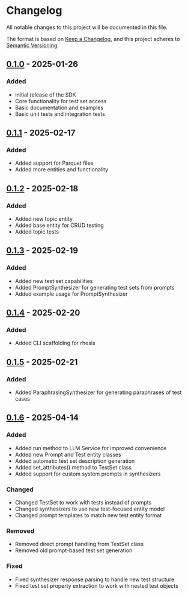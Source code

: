 # Changelog
All notable changes to this project will be documented in this file.

The format is based on [Keep a Changelog](https://keepachangelog.com/en/1.0.0/),
and this project adheres to [Semantic Versioning](https://semver.org/spec/v2.0.0.html).

## [0.1.0] - 2025-01-26

### Added
- Initial release of the SDK
- Core functionality for test set access
- Basic documentation and examples
- Basic unit tests and integration tests

## [0.1.1] - 2025-02-17

### Added
- Added support for Parquet files
- Added more entities and functionality

## [0.1.2] - 2025-02-18

### Added
- Added new topic entity
- Added base entity for CRUD testing
- Added topic tests

## [0.1.3] - 2025-02-19

### Added
- Added new test set capabilities
- Added PromptSynthesizer for generating test sets from prompts
- Added example usage for PromptSynthesizer

## [0.1.4] - 2025-02-20

### Added
- Added CLI scaffolding for rhesis

## [0.1.5] - 2025-02-21

### Added
- Added ParaphrasingSynthesizer for generating paraphrases of test cases

## [0.1.6] - 2025-04-14

### Added
- Added run method to LLM Service for improved convenience
- Added new Prompt and Test entity classes
- Added automatic test set description generation
- Added set_attributes() method to TestSet class
- Added support for custom system prompts in synthesizers

### Changed
- Changed TestSet to work with tests instead of prompts
- Changed synthesizers to use new test-focused entity model
- Changed prompt templates to match new test entity format

### Removed
- Removed direct prompt handling from TestSet class
- Removed old prompt-based test set generation

### Fixed
- Fixed synthesizer response parsing to handle new test structure
- Fixed test set property extraction to work with nested test objects

[0.1.0]: https://github.com/rhesis-ai/rhesis-sdk/releases/tag/v0.1.0
[0.1.1]: https://github.com/rhesis-ai/rhesis-sdk/releases/tag/v0.1.1
[0.1.2]: https://github.com/rhesis-ai/rhesis-sdk/releases/tag/v0.1.2
[0.1.3]: https://github.com/rhesis-ai/rhesis-sdk/releases/tag/v0.1.3
[0.1.4]: https://github.com/rhesis-ai/rhesis-sdk/releases/tag/v0.1.4
[0.1.5]: https://github.com/rhesis-ai/rhesis-sdk/releases/tag/v0.1.5
[0.1.6]: https://github.com/rhesis-ai/rhesis-sdk/releases/tag/v0.1.6

